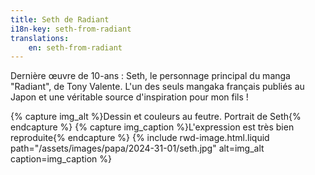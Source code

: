 ```yaml
---
title: Seth de Radiant
i18n-key: seth-from-radiant
translations:
    en: seth-from-radiant
---
```


Dernière œuvre de 10-ans : Seth, le personnage principal du manga "Radiant", de Tony Valente. L'un des seuls mangaka français publiés au Japon et une véritable source d'inspiration pour mon fils !

{% capture img_alt %}Dessin et couleurs au feutre. Portrait de Seth{% endcapture %} {% capture img_caption %}L'expression est très bien reproduite{% endcapture %} {% include rwd-image.html.liquid
path="/assets/images/papa/2024-31-01/seth.jpg"
alt=img_alt
caption=img_caption
%}
